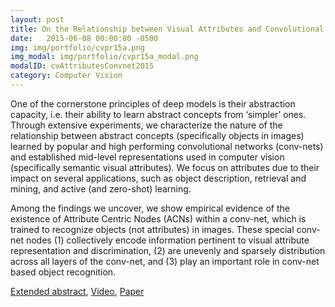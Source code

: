 ```yaml
---
layout: post
title: On the Relationship between Visual Attributes and Convolutional Networks
date:   2015-06-08 00:00:00 -0500
img: img/portfolio/cvpr15a.png
img_modal: img/portfolio/cvpr15a_modal.png
modalID: cvAttributesConvnet2015
category: Computer Vision
---
```

One of the cornerstone principles of deep models is their abstraction capacity, i.e. their ability to learn abstract concepts from ‘simpler’ ones. Through extensive experiments, we characterize the nature of the relationship between abstract concepts (specifically objects in images) learned by popular and high performing convolutional networks (conv-nets) and established mid-level representations used in computer vision (specifically semantic visual attributes). We focus on attributes due to their impact on several applications, such as object description, retrieval and mining, and active (and zero-shot) learning.

Among the findings we uncover, we show empirical evidence of the existence of Attribute Centric Nodes (ACNs) within a conv-net, which is trained to recognize objects (not attributes) in images. These special conv-net nodes (1) collectively encode information pertinent to visual attribute representation and discrimination, (2) are unevenly and sparsely distribution across all layers of the conv-net, and (3) play an important role in conv-net based object recognition.

[Extended abstract](http://www.cv-foundation.org/openaccess/content_cvpr_2015/app/1B_016_ext.pdf), [Video](https://drive.google.com/open?id=0B0ZXjo_p8lHBb3dDakFpNXRrUkU), [Paper](http://www.cv-foundation.org/openaccess/content_cvpr_2015/papers/Escorcia_On_the_Relationship_2015_CVPR_paper.pdf)
